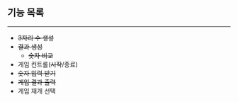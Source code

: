 ## 기능 목록

---
- ~~3자리 수 생성~~
- ~~결과 생성~~
  - ~~숫자 비교~~
- 게임 컨트롤(~~시작~~/종료)
- ~~숫자 입력 받기~~
- ~~게임 결과 출력~~
- 게임 재개 선택